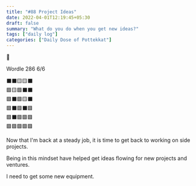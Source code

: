 ```yaml
---
title: "#88 Project Ideas"
date: 2022-04-01T12:19:45+05:30
draft: false
summary: "What do you do when you get new ideas?"
tags: ["daily log"]
categories: ["Daily Dose of Pottekkat"]
---
```


🥲

Wordle 286 6/6

⬛⬛🟨🟨⬛\
🟩🟨🟩⬛⬛\
🟩⬛🟩🟨⬛\
🟩⬛🟩⬛🟩\
🟩⬛🟩🟩🟩\
🟩🟩🟩🟩🟩

Now that I'm back at a steady job, it is time to get back to working on side projects.

Being in this mindset have helped get ideas flowing for new projects and ventures.

I need to get some new equipment.
